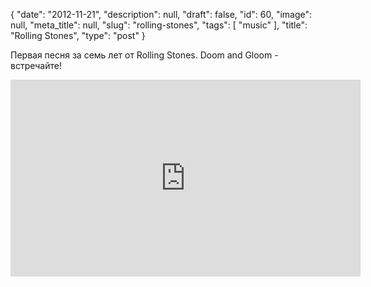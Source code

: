 {
    "date": "2012-11-21",
    "description": null,
    "draft": false,
    "id": 60,
    "image": null,
    "meta_title": null,
    "slug": "rolling-stones",
    "tags": [
        "music"
    ],
    "title": "Rolling Stones",
    "type": "post"
}


Первая песня за семь лет от Rolling Stones. Doom and Gloom - встречайте!
<iframe width="560" height="315" src="https://www.youtube.com/embed/1DWiB7ZuLvI" frameborder="0" allowfullscreen></iframe>
